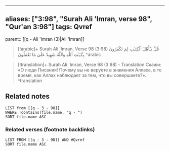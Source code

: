 
---
aliases: ["3:98", "Surah Ali 'Imran, verse 98", "Qur'an 3:98"]
tags: Qvref
---

parent:: [[q - Ali 'Imran (3)|Ali 'Imran]]

> [!arabic]+ Surah Ali 'Imran, Verse 98 (3:98)
> <span class="quran-arabic">قُلْ يَـٰٓأَهْلَ ٱلْكِتَـٰبِ لِمَ تَكْفُرُونَ بِـَٔايَـٰتِ ٱللَّهِ وَٱللَّهُ شَهِيدٌ عَلَىٰ مَا تَعْمَلُونَ</span>
^arabic

> [!translation]+ Surah Ali 'Imran, Verse 98 (3:98) - Translation
> Скажи: «О люди Писания! Почему вы не веруете в знамения Аллаха, в то время, как Аллах наблюдает за тем, что вы совершаете?».
^translation



## Related notes
```dataview
LIST from [[q - 3 - 98]]
WHERE !contains(file.name, "q - ")
SORT file.name ASC
```

### Related verses (footnote backlinks)
```dataview
LIST FROM [[q - 3 - 98]] AND #Qvref
SORT file.name ASC
```

